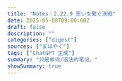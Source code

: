 ```yaml
---
title: "Notes｜2.22.9 思いを繋ぐ決戦"
date: 2025-05-08T09:00:00Z
draft: false
description: ""
categories: ["digest"]
sources: ["まほやく"]
tags: ["ChatGPT 生成"]
summary: "只是单词/语法的笔记。"
showSummary: true
---
```

